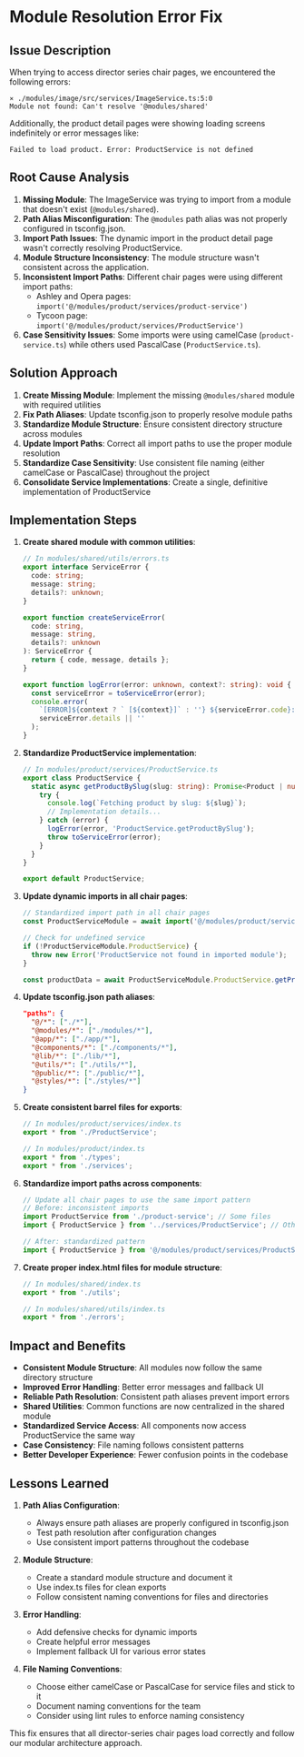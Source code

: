 # Module Resolution Error Fix

## Issue Description

When trying to access director series chair pages, we encountered the following errors:

```
⨯ ./modules/image/src/services/ImageService.ts:5:0
Module not found: Can't resolve '@modules/shared'
```

Additionally, the product detail pages were showing loading screens indefinitely or error messages like:
```
Failed to load product. Error: ProductService is not defined
```

## Root Cause Analysis

1. **Missing Module**: The ImageService was trying to import from a module that doesn't exist (`@modules/shared`).
2. **Path Alias Misconfiguration**: The `@modules` path alias was not properly configured in tsconfig.json.
3. **Import Path Issues**: The dynamic import in the product detail page wasn't correctly resolving ProductService.
4. **Module Structure Inconsistency**: The module structure wasn't consistent across the application.
5. **Inconsistent Import Paths**: Different chair pages were using different import paths:
   - Ashley and Opera pages: `import('@/modules/product/services/product-service')`
   - Tycoon page: `import('@/modules/product/services/ProductService')`
6. **Case Sensitivity Issues**: Some imports were using camelCase (`product-service.ts`) while others used PascalCase (`ProductService.ts`).

## Solution Approach

1. **Create Missing Module**: Implement the missing `@modules/shared` module with required utilities
2. **Fix Path Aliases**: Update tsconfig.json to properly resolve module paths
3. **Standardize Module Structure**: Ensure consistent directory structure across modules
4. **Update Import Paths**: Correct all import paths to use the proper module resolution
5. **Standardize Case Sensitivity**: Use consistent file naming (either camelCase or PascalCase) throughout the project
6. **Consolidate Service Implementations**: Create a single, definitive implementation of ProductService

## Implementation Steps

1. **Create shared module with common utilities**:
   ```typescript
   // In modules/shared/utils/errors.ts
   export interface ServiceError {
     code: string;
     message: string;
     details?: unknown;
   }

   export function createServiceError(
     code: string,
     message: string,
     details?: unknown
   ): ServiceError {
     return { code, message, details };
   }

   export function logError(error: unknown, context?: string): void {
     const serviceError = toServiceError(error);
     console.error(
       `[ERROR]${context ? ` [${context}]` : ''} ${serviceError.code}: ${serviceError.message}`,
       serviceError.details || ''
     );
   }
   ```

2. **Standardize ProductService implementation**:
   ```typescript
   // In modules/product/services/ProductService.ts
   export class ProductService {
     static async getProductBySlug(slug: string): Promise<Product | null> {
       try {
         console.log(`Fetching product by slug: ${slug}`);
         // Implementation details...
       } catch (error) {
         logError(error, 'ProductService.getProductBySlug');
         throw toServiceError(error);
       }
     }
   }
   
   export default ProductService;
   ```

3. **Update dynamic imports in all chair pages**:
   ```typescript
   // Standardized import path in all chair pages
   const ProductServiceModule = await import('@/modules/product/services/ProductService');
   
   // Check for undefined service
   if (!ProductServiceModule.ProductService) {
     throw new Error('ProductService not found in imported module');
   }
   
   const productData = await ProductServiceModule.ProductService.getProductBySlug('chair-slug');
   ```

4. **Update tsconfig.json path aliases**:
   ```json
   "paths": {
     "@/*": ["./*"],
     "@modules/*": ["./modules/*"],
     "@app/*": ["./app/*"],
     "@components/*": ["./components/*"],
     "@lib/*": ["./lib/*"],
     "@utils/*": ["./utils/*"],
     "@public/*": ["./public/*"],
     "@styles/*": ["./styles/*"]
   }
   ```

5. **Create consistent barrel files for exports**:
   ```typescript
   // In modules/product/services/index.ts
   export * from './ProductService';
   
   // In modules/product/index.ts
   export * from './types';
   export * from './services';
   ```

6. **Standardize import paths across components**:
   ```typescript
   // Update all chair pages to use the same import pattern
   // Before: inconsistent imports
   import ProductService from './product-service'; // Some files
   import { ProductService } from '../services/ProductService'; // Other files
   
   // After: standardized pattern
   import { ProductService } from '@/modules/product/services/ProductService';
   ```

7. **Create proper index.html files for module structure**:
   ```typescript
   // In modules/shared/index.ts
   export * from './utils';
   
   // In modules/shared/utils/index.ts
   export * from './errors';
   ```

## Impact and Benefits

- **Consistent Module Structure**: All modules now follow the same directory structure
- **Improved Error Handling**: Better error messages and fallback UI
- **Reliable Path Resolution**: Consistent path aliases prevent import errors
- **Shared Utilities**: Common functions are now centralized in the shared module
- **Standardized Service Access**: All components now access ProductService the same way
- **Case Consistency**: File naming follows consistent patterns
- **Better Developer Experience**: Fewer confusion points in the codebase

## Lessons Learned

1. **Path Alias Configuration**:
   - Always ensure path aliases are properly configured in tsconfig.json
   - Test path resolution after configuration changes
   - Use consistent import patterns throughout the codebase

2. **Module Structure**:
   - Create a standard module structure and document it
   - Use index.ts files for clean exports
   - Follow consistent naming conventions for files and directories

3. **Error Handling**:
   - Add defensive checks for dynamic imports
   - Create helpful error messages
   - Implement fallback UI for various error states

4. **File Naming Conventions**:
   - Choose either camelCase or PascalCase for service files and stick to it
   - Document naming conventions for the team
   - Consider using lint rules to enforce naming consistency

This fix ensures that all director-series chair pages load correctly and follow our modular architecture approach.